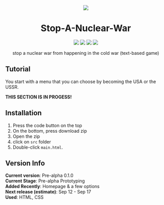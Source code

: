 <p align="center">
<img src="https://emojipedia-us.s3.dualstack.us-west-1.amazonaws.com/thumbs/240/apple/325/bomb_1f4a3.png">
</p>
<h1 align="center">Stop-A-Nuclear-War</h1>
<p align="center">
<img src="https://img.shields.io/badge/ver-Pre%20Alpha%20v0.1-brightgreen"> <img src="https://img.shields.io/badge/Stage-Prototype-34ebeb"> <img src="https://img.shields.io/badge/HTML5-white?logo=html5"> <img src="https://img.shields.io/badge/Made%20by-omnix%20&%20aaron-blueviolet">

</p>

<p align="center">stop a nuclear war from happening in the cold war (text-based game)</p>

## Tutorial
You start with a menu that you can choose by becoming the USA or the USSR.

**THIS SECTION IS IN PROGESS!**

## Installation
1. Press the code button on the top
2. On the bottom, press download zip
3. Open the zip
4. click on `src` folder
5. Double-click `main.html`.

## Version Info
**Current version**: Pre-alpha 0.1.0
<br>
**Current Stage**: Pre-alpha Prototyping
<br>
**Added Recently**: Homepage & a few options
<br>
**Next release (estimate)**: Sep 12 - Sep 17
<br>
**Used**: HTML, CSS
